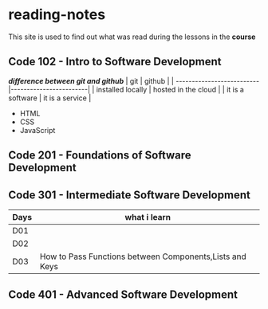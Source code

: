 # reading-notes

This site is used to find out what was read during the lessons in the **course**

## Code 102 - Intro to Software Development
  
  ***difference between git and github***
| git                       | github                 |
| --------------------------|------------------------|
| installed locally         | hosted in the cloud    |
| it is a software          | it is a service        |


- HTML
- CSS
- JavaScript

## Code 201 - Foundations of Software Development
## Code 301 - Intermediate Software Development

| Days  |  what i learn 	                                           |    	
|---	  |                                               ---	|	
|  D01 	|   	                                                       |   	 	 	
|  D02 	|                                                 	|  	 	
|  D03 	|  How to Pass Functions between Components,Lists and Keys   |     	 	

## Code 401 - Advanced Software Development

